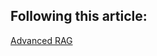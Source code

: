 ## Following this article:

[Advanced RAG](https://akash-mathur.medium.com/advanced-rag-optimizing-retrieval-with-additional-context-metadata-using-llamaindex-aeaa32d7aa2f)
